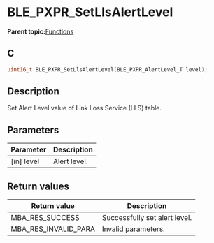 # BLE\_PXPR\_SetLlsAlertLevel

**Parent topic:**[Functions](GUID-FDDBDFAA-45A0-4F49-95DB-D4219D3D88D8.md)

## C

```c
uint16_t BLE_PXPR_SetLlsAlertLevel(BLE_PXPR_AlertLevel_T level);
```

## Description

Set Alert Level value of Link Loss Service \(LLS\) table.

## Parameters

|Parameter|Description|
|---------|-----------|
|\[in\] level|Alert level.|

## Return values

|Return value|Description|
|------------|-----------|
|MBA\_RES\_SUCCESS|Successfully set alert level.|
|MBA\_RES\_INVALID\_PARA|Invalid parameters.|


